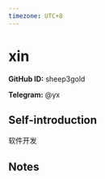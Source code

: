 ```yaml
---
timezone: UTC+8
---
```


# xin

**GitHub ID:** sheep3gold

**Telegram:** @yx

## Self-introduction

软件开发

## Notes

<!-- Content_START -->


<!-- Content_END -->
